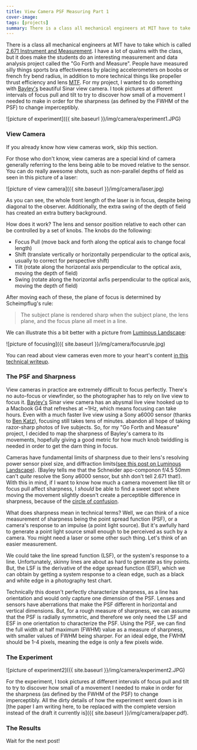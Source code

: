 ```yaml
---
title: View Camera PSF Measuring Part 1
cover-image: 
tags: [projects]
summary: There is a class all mechanical engineers at MIT have to take... 
---
```


There is a class all mechanical engineers at MIT have to take which is called [2.671 Instrument and Measurement][2671]. I have a lot of qualms with the class, but it does make the students do an interesting measurement and data analysis project called the "Go Forth and Measure". People have measured silly things sports bra effectiveness by placing accelerometers on boobs or french fry bend radius, in addition to more technical things like propeller thrust efficiency and lens [MTF][MTF]. For my project, I wanted to do something with [Bayley's][bayley] beautiful Sinar view camera. I took pictures at different intervals of focus pull and tilt to try to discover how small of a movement I needed to make in order for the sharpness (as defined by the FWHM of the PSF) to change imperceptibly.


![picture of experiment]({{ site.baseurl }}/img/camera/experiment1.JPG)

### View Camera ###
If you already know how view cameras work, skip this section.

For those who don't know, view cameras are a special kind of camera generally referring to the lens being able to be moved relative to the sensor. You can do really awesome shots, such as non-parallel depths of field as seen in this picture of a laser:

![picture of view camera]({{ site.baseurl }}/img/camera/laser.jpg)

As you can see, the whole front length of the laser is in focus, despite being diagonal to the observer. Additionally, the extra swing of the depth of field has created an extra buttery background.

How does it work? The lens and sensor position relative to each other can be controlled by a set of knobs. The knobs do the following:

* Focus Pull (move back and forth along the optical axis to change focal length)
* Shift (translate vertically or horizontally perpendicular to the optical axis, usually to correct for perspective shift)
* Tilt (rotate along the horizontal axis perpendicular to the optical axis, moving the depth of field)
* Swing (rotate along the horizontal axfis perpendicular to the optical axis, moving the depth of field)

After moving each of these, the plane of focus is determined by Scheimpflug's rule:

> The subject plane is rendered sharp when the subject plane, the lens plane, and the focus plane all meet in a line.

We can illustrate this a bit better with a picture from [Luminous Landscape][ll]:

![picture of focusing]({{ site.baseurl }}/img/camera/focusrule.jpg)

You can read about view cameras even more to your heart's content [in this technical writeup][vcamerapaper].

### The PSF and Sharpness ###

View cameras in practice are extremely difficult to focus perfectly. There's no auto-focus or viewfinder, so the photographer has to rely on live view to focus it. [Bayley's][bayley] Sinar view camera has an abysmal live view hooked up to a Macbook G4 that refreshes at ~1Hz, which means focusing can take hours. Even with a much faster live view using a Sony a6000 sensor (thanks to [Ben Katz][benkatz]), focusing still takes tens of minutes. abandon all hope of taking razor-sharp photos of live subjects. So, for my "Go Forth and Measure" project, I decided to map the sharpness of Bayley's camera to its movements, hopefully giving a good metric for how much knob twiddling is needed in order to get the darn thing in focus. 

Cameras have fundamental limits of sharpness due to their lens's resolving power sensor pixel size, and diffraction limits([see this post on Luminous Landscape][lloutresolve]). (Bayley tells me that the Schneider apo-componon f/4.5 50mm can't *quite* resolve the Sony a6000 sensor, but shh don't tell 2.671 that!). With this in mind, if I want to know how much a camera movement like tilt or focus pull affect sharpness, I *should* be able to find a sweet spot where moving the movement slightly doesn't create a perceptible difference in sharpness, because of the [circle of confusion][coc].

What does sharpness mean in technical terms? Well, we can think of a nice measurement of sharpness being the point spread function (PSF), or a camera's response to an impulse (a point light source). But it's awfully hard to generate a point light source small enough to be perceived as such by a camera. You might need a laser or some other such thing. Let's think of an easier measurement.

We could take the line spread function (LSF), or the system's response to a line. Unfortunately, skinny lines are about as hard to generate as tiny points. But, the LSF is the derivative of the edge spread function (ESF), which we can obtain by getting a system response to a clean edge, such as a black and white edge in a photography test chart. 

Technically this doesn't perfectly characterize sharpness, as a line has orientation and would only capture one dimension of the PSF. Lenses and sensors have aberrations that make the PSF different in horizontal and vertical dimensions. But, for a rough measure of sharpness, we can assume that the PSF is radially symmetric, and therefore we only need the LSF and ESF in one orientation to characterize the PSF. Using the PSF, we can find the full width at half maximum (FWHM) value as a measure of sharpness, with smaller values of FWHM being sharper. For an ideal edge, the FWHM should be 1-4 pixels, meaning the edge is only a few pixels wide. 

### The Experiment ###


![picture of experiment2]({{ site.baseurl }}/img/camera/experiment2.JPG)

For the experiment, I took pictures at different intervals of focus pull and tilt to try to discover how small of a movement I needed to make in order for the sharpness (as defined by the FWHM of the PSF) to change imperceptibly. All the dirty details of how the experiment went down is in [the paper I am writing here, to be replaced with the complete version instead of the draft it currently is]({{ site.baseurl }}/img/camera/paper.pdf). 

### The Results ###

Wait for the next post!


[anchorcms]:   https://anchorcms.com/
[jekyll]:      http://jekyllrb.com
[jekyll-gh]:   https://github.com/jekyll/jekyll
[jekyll-help]: https://github.com/jekyll/jekyll-help
[githubpages]: https://pages.github.com/
[mywebsite]:   https://github.com/rebeccali/holo-alfa/
[holoalfa]:    https://github.com/steinvc/holo-alfa
[ppprs]:       http://www.powerracingseries.org/
[dvr]:    	   http://www.ti.com/product/drv8302
[chainsawfet]: http://www.nxp.com/documents/data_sheet/PSMN7R0-100PS.pdf
[bayley]:      http://isopack.blogspot.com
[ninephase]:   https://github.com/rebeccali/ninephase
[charles]:     http://www.etotheipiplusone.com/
[thedentist]:  https://www.facebook.com/thedentistbattlebot/
[bayley]:      https://isopack.blogspot.com/
[2671]:		   http://web.mit.edu/2.671/www/
[MTF]:		   http://www.imatest.com/docs/sharpness/
[benkatz]:	   http://build-its.blogspot.com/
[vcamerapaper]:http://www.math.northwestern.edu/~len/photos/pages/vc.pdf
[coc]: 		   https://en.wikipedia.org/wiki/Circle_of_confusion
[lloutresolve]:https://luminous-landscape.com/do-sensors-out-resolve-lenses/
[PSF]:		   https://en.wikipedia.org/wiki/Point_spread_function
[ll]:		   https://luminous-landscape.com/